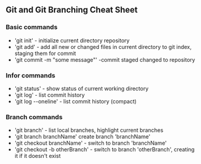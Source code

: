 ## Git and Git Branching Cheat Sheet

### Basic commands
* 'git init' - initialize current directory repository
* 'git add' - add all new or changed files in current directory to git index, staging them for commit
* 'git commit -m "some message"' -commit staged changed to repository

### Infor commands
* 'git status' - show status of current working directory
* 'git log' - list commit history
* 'git log --oneline' - list commit history (compact)

### Branch commands
* 'git branch' - list local branches, highlight current branches
* 'git branch branchName' create branch 'branchName'
* 'git checkout branchName' - switch to branch 'branchName'
* 'git checkout -b otherBranch' - switch to branch 'otherBranch', creating it if it doesn't exist
